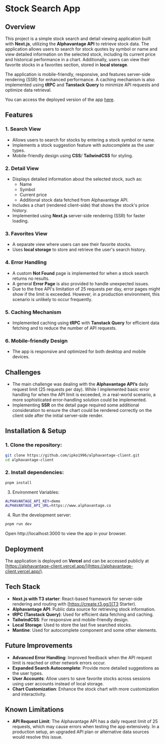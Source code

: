 # Stock Search App

## Overview

This project is a simple stock search and detail viewing application built with **Next.js**, utilizing the **Alphavantage API** to retrieve stock data. The application allows users to search for stock quotes by symbol or name and view detailed information on the selected stock, including its current price and historical performance in a chart. Additionally, users can view their favorite stocks in a favorites section, stored in **local storage**.

The application is mobile-friendly, responsive, and features server-side rendering (SSR) for enhanced performance. A caching mechanism is also implemented using **tRPC** and **Tanstack Query** to minimize API requests and optimize data retrieval.

You can access the deployed version of the app [here](https://alphavantage-client.vercel.app/).

## Features

### 1. **Search View**
   - Allows users to search for stocks by entering a stock symbol or name.
   - Implements a stock suggestion feature with autocomplete as the user types.
   - Mobile-friendly design using **CSS**/ **TailwindCSS** for styling.

### 2. **Detail View**
   - Displays detailed information about the selected stock, such as:
     - Name
     - Symbol
     - Current price
     - Additional stock data fetched from Alphavantage API.
   - Includes a chart (rendered client-side) that shows the stock's price history.
   - Implemented using **Next.js** server-side rendering (SSR) for faster loading.
   
### 3. **Favorites View**
   - A separate view where users can see their favorite stocks.
   - Uses **local storage** to store and retrieve the user's search history.

### 4. **Error Handling**
   - A custom **Not Found** page is implemented for when a stock search returns no results.
   - A general **Error Page** is also provided to handle unexpected issues.
   - Due to the free API's limitation of 25 requests per day, error pages might show if the limit is exceeded. However, in a production environment, this scenario is unlikely to occur frequently.

### 5. **Caching Mechanism**
   - Implemented caching using **tRPC** with **Tanstack Query** for efficient data fetching and to reduce the number of API requests.

### 6. **Mobile-friendly Design**
   - The app is responsive and optimized for both desktop and mobile devices.

## Challenges
- The main challenge was dealing with the **Alphavantage API’s** daily request limit (25 requests per day). While I implemented basic error handling for when the API limit is exceeded, in a real-world scenario, a more sophisticated error-handling solution could be implemented.
- Implementing **SSR** on the detail page required some additional consideration to ensure the chart could be rendered correctly on the client side after the initial server-side render.

## Installation & Setup

### 1. Clone the repository:
```bash
git clone https://github.com/ipko1996/alphavantage-client.git
cd alphavantage-client
```

### 2. Install dependencies:
```bash
pnpm install
```

3. Environment Variables:
```bash
ALPHAVANTAGE_API_KEY=demo
ALPHAVANTAGE_API_URL=https://www.alphavantage.co
```

4. Run the development server:
```bash
pnpm run dev
```

Open http://localhost:3000 to view the app in your browser.

## Deployment

The application is deployed on **Vercel** and can be accessed publicly at [https://alphavantage-client.vercel.app/](https://alphavantage-client.vercel.app/).

## Tech Stack

- **Next.js with T3 starter**: React-based framework for server-side rendering and routing with [https://create.t3.gg/](T3 Starter).
- **Alphavantage API**: Public data source for retrieving stock information.
- **tRPC (Tanstack Query)**: Used for efficient data fetching and caching.
- **TailwindCSS**: For responsive and mobile-friendly design.
- **Local Storage**: Used to store the last five searched stocks.
- **Mantine**: Used for autocomplete component and some other elements.

## Future Improvements

- **Advanced Error Handling**: Improved feedback when the API request limit is reached or other network errors occur.
- **Expanded Search Autocomplete**: Provide more detailed suggestions as the user types.
- **User Accounts**: Allow users to save favorite stocks across sessions using user accounts instead of local storage.
- **Chart Customization**: Enhance the stock chart with more customization and interactivity.

## Known Limitations

- **API Request Limit**: The Alphavantage API has a daily request limit of 25 requests, which may cause errors when testing the app extensively. In a production setup, an upgraded API plan or alternative data sources would resolve this issue.
